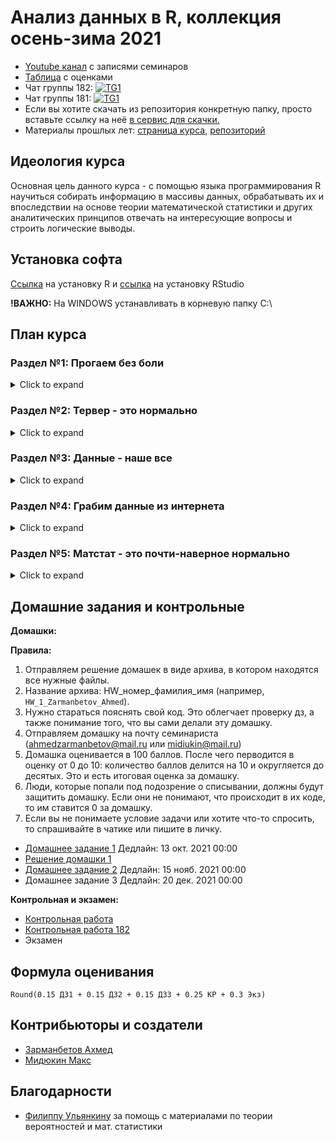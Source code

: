 # Анализ данных в R, коллекция осень-зима 2021

- [Youtube канал](https://youtube.com/playlist?list=PLEwK9wdS5g0r5FyWpSvUcOb7CeNQLuYVS) с записями семинаров
- [Таблица](https://docs.google.com/spreadsheets/d/1LOJ_hpx98gE7BtDsJIrLeGEPm8LWXeiCby1LOQFpYis/edit?usp=sharing) с оценками
- Чат группы 182: [![TG1](https://img.shields.io/badge/Telegram-chat-blue)](https://t.me/joinchat/H_JLuv62YXE5MTZi)
- Чат группы 181: [![TG1](https://img.shields.io/badge/Telegram-chat-blue)]()
- Если вы хотите скачать из репозитория конкретную папку, просто вставьте ссылку на неё [в сервис для скачки.](https://minhaskamal.github.io/DownGit/#/home)
- Материалы прошлых лет: [страница курса](https://ahmedushka7.github.io/R/), [репозиторий](https://github.com/ahmedushka7/R)


## Идеология курса

Основная цель данного курса - с помощью языка программирования R научиться собирать информацию в массивы данных, обрабатывать их и впоследствии на основе теории математической статистики и других аналитических принципов отвечать на интересующие вопросы и строить логические выводы.


## Установка софта

[Ссылка](https://cran.rstudio.com/) на установку R и [ссылка](https://www.rstudio.com/products/rstudio/download/) на установку RStudio

__!ВАЖНО:__ На WINDOWS устанавливать в корневую папку C:\

## План курса

### Раздел №1: Прогаем без боли

<details>
  <summary> Click to expand </summary>
  
__День №1__ Пишем первый скрипт, знакомимся с переменными, массивами и конструкцией if

- [Семинар 1](https://htmlpreview.github.io/?https://github.com/MidiukinM/R_sociology/blob/main/day_01/introduction_to_R.html), [Задания для отработки](https://htmlpreview.github.io/?https://github.com/MidiukinM/R_sociology/blob/main/day_01/exercises.html), [Решения заданий](https://htmlpreview.github.io/?https://github.com/MidiukinM/R_sociology/blob/main/day_01/exercises_solution.html)
- [Семинар 2](https://htmlpreview.github.io/?https://github.com/MidiukinM/R_sociology/blob/main/day_02/if.html), [Задания для отработки](https://htmlpreview.github.io/?https://github.com/MidiukinM/R_sociology/blob/main/day_02/exercises.html), [Решения заданий](https://htmlpreview.github.io/?https://github.com/MidiukinM/R_sociology/blob/main/day_02/exercises_solution.html)

__День №2__ Нарешиваем задачи с предыдущего дня, знакомимся с циклами и матрицами

- [Семинар 3-4](https://htmlpreview.github.io/?https://github.com/MidiukinM/R_sociology/blob/main/day_03/for_while_matrix.html), [Задания для отработки](https://htmlpreview.github.io/?https://github.com/MidiukinM/R_sociology/blob/main/day_03/exercises.html), [Решения заданий](https://htmlpreview.github.io/?https://github.com/MidiukinM/R_sociology/blob/main/day_03/exercises_solution.html)

__День №3-4__ Нарешиваем задачи с предыдущего дня, пишем свои функции, готовимся к 1ой домашке

- [Семинар 5-8](https://htmlpreview.github.io/?https://github.com/MidiukinM/R_sociology/blob/main/day_04/function.html), [Задания для отработки](https://htmlpreview.github.io/?https://github.com/MidiukinM/R_sociology/blob/main/day_04/exercises.html), [Решения заданий](https://htmlpreview.github.io/?https://github.com/MidiukinM/R_sociology/blob/main/day_04/exercises_solution.html)
</details>

### Раздел №2: Тервер - это нормально

<details>
  <summary> Click to expand </summary>

__День №5-6__ Разбираемся, зачем мы учили тервер. Генерируем случайные величины в R

- Огромная [презентация](https://github.com/MidiukinM/R_sociology/blob/main/day_05_06/preza.pdf) с материалами по терверу 
- [Семинар 9-12](https://htmlpreview.github.io/?https://github.com/MidiukinM/R_sociology/blob/main/day_05_06/generations.html), [Задания для отработки](https://htmlpreview.github.io/?https://github.com/MidiukinM/R_sociology/blob/main/day_05_06/exercises.html)

__День №7__ Разбираемся в двух самых важных теоремах тервера: ЗБЧ и ЦПТ. Проверяем парадокс дней рождений на практике по данным из vk

- Не такая огромная [презентация](https://github.com/MidiukinM/R_sociology/blob/main/day_07/ЗБЧ_ЦПТ.pdf)
- [Парадокс дней рождений на практике](https://htmlpreview.github.io/?https://github.com/MidiukinM/R_sociology/blob/main/day_07/birthdays.html)
</details>

### Раздел №3: Данные - наше все

<details>
  <summary> Click to expand </summary>

__День №8-10__ Основы работы с данными. Пакет dplyr и 6 магических функций.

- [Семинар](https://htmlpreview.github.io/?https://github.com/MidiukinM/R_sociology/blob/main/day_09_10/intro_to_ds.html) по работе с данными
- [Семинар](https://htmlpreview.github.io/?https://github.com/MidiukinM/R_sociology/blob/main/day_09_10/dplyr_main.html) по dplyr
- [Задачи](https://htmlpreview.github.io/?https://github.com/MidiukinM/R_sociology/blob/main/day_09_10/exercises.html)
- [Решения задач](https://htmlpreview.github.io/?https://github.com/MidiukinM/R_sociology/blob/main/day_09_10/exercises_solution.html)

__День №11__ Материал для самостоятельного изучения. Соединения таблиц (джойн) и пакет tidyr с его 4 магическими функциями. 
- [Семинар](https://htmlpreview.github.io/?https://github.com/MidiukinM/R_sociology/blob/main/day_11/dplyr_join.html) про соединения таблиц
- [Семинар](https://htmlpreview.github.io/?https://github.com/MidiukinM/R_sociology/blob/main/day_11/tidyr.html) про пакет tidyr 

__День №12__ Визуализация в ggplot
- [Семинар](https://htmlpreview.github.io/?https://github.com/MidiukinM/R_sociology/blob/main/day_12/games_visual.html) по визуализации. Анализируем продажи игр. 
- [Огромный семинар](https://htmlpreview.github.io/?https://github.com/MidiukinM/R_sociology/blob/main/day_12/ggplot2.html) по возможностям ggplot. Используйте по желанию, как подсказку.
  
</details>

### Раздел №4: Грабим данные из интернета

<details>
  <summary> Click to expand </summary>

Смотреть [тут](https://ahmedushka7.github.io/R/) 
  
</details>

### Раздел №5: Матстат - это почти-наверное нормально

<details>
  <summary> Click to expand </summary>

- [Задачи](https://htmlpreview.github.io/?https://github.com/MidiukinM/R_sociology/blob/main/CI/CI_tasks.html) по доверительным интервалам
- [Задачи](https://htmlpreview.github.io/?https://github.com/MidiukinM/R_sociology/blob/main/CI/hypo_tasks.html) по проверке гипотез
- [Бутстрап](https://htmlpreview.github.io/?https://github.com/MidiukinM/R_sociology/blob/main/CI/bootstrap.html)
  
</details>

## Домашние задания и контрольные

__Домашки:__

__Правила:__

1. Отправляем решение домашек в виде архива, в котором находятся все нужные файлы.
2. Название архива: HW_номер_фамилия_имя (например, `HW_1_Zarmanbetov_Ahmed`).
3. Нужно стараться пояснять свой код. Это облегчает проверку дз, а также понимание того, что вы сами делали эту домашку.
4. Отправляем домашку на почту семинариста (ahmedzarmanbetov@mail.ru или midiukin@mail.ru)
5. Домашка оценивается в 100 баллов. После чего перводится в оценку от 0 до 10: количество баллов делится на 10 и округляется до десятых. Это и есть итоговая оценка за домашку.
6. Люди, которые попали под подозрение о списывании, должны будут защитить домашку. Если они не понимают, что происходит в их коде, то им ставится 0 за домашку.
7. Если вы не понимаете условие задачи или хотите что-то спросить, то спрашивайте в чатике или пишите в личку.

- [Домашнее задание 1](https://htmlpreview.github.io/?https://github.com/MidiukinM/R_sociology/blob/main/exercises/hw1/hw1.html) Дедлайн: 13 окт. 2021 00:00
- [Решение домашки 1](https://htmlpreview.github.io/?https://github.com/MidiukinM/R_sociology/blob/main/exercises/hw1/hw1_sol.html)
- [Домашнее задание 2](https://htmlpreview.github.io/?https://github.com/MidiukinM/R_sociology/blob/main/exercises/hw2/hw2.html) Дедлайн: 15 нояб. 2021 00:00
- Домашнее задание 3 Дедлайн: 20 дек. 2021 00:00

__Контрольная и экзамен:__

- [Контрольная работа](https://htmlpreview.github.io/?https://github.com/MidiukinM/R_sociology/blob/main/exercises/test/test1.html)
- [Контрольная работа 182](https://htmlpreview.github.io/?https://github.com/MidiukinM/R_sociology/blob/main/exercises/test2/test2.html)
- Экзамен


## Формула оценивания

```
Round(0.15 ДЗ1 + 0.15 ДЗ2 + 0.15 ДЗ3 + 0.25 КР + 0.3 Экз)

```

## Контрибьюторы и создатели

* [Зарманбетов Ахмед](https://github.com/ahmedushka7)
* [Мидюкин Макс](https://github.com/MidiukinM)

## Благодарности

* [Филиппу Ульянкину](https://github.com/FUlyankin) за помощь с материалами по теории вероятностей и мат. статистики
